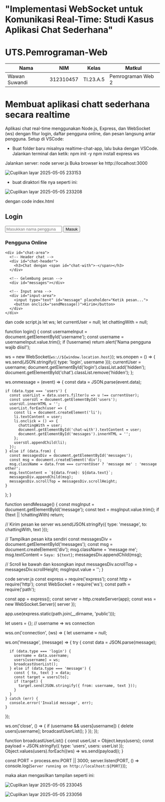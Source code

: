 # "Implementasi WebSocket untuk Komunikasi Real-Time: Studi Kasus Aplikasi Chat Sederhana"

# UTS.Pemrograman-Web
|**Nama**|**NIM**|**Kelas**|**Matkul**|
|----|---|-----|------|
|Wawan Suwandi|312310457|TI.23.A.5|Pemrograman Web 2|

# Membuat aplikasi chatt sederhana secara realtime
Aplikasi chat real-time menggunakan Node.js, Express, dan WebSocket (ws) dengan fitur login, daftar pengguna online, dan pesan langsung antar pengguna.
Setup di VSCode:
- Buat folder baru misalnya realtime-chat-app, lalu buka dengan VSCode.
Jalankan terminal dan ketik:
npm init -y
npm install express ws

Jalankan server:
node server.js
Buka browser ke http://localhost:3000

![Cuplikan layar 2025-05-05 233153](https://github.com/user-attachments/assets/69c9b010-9e7a-4c80-8ec1-d28fda944ab8)

- buat diraktori file nya seperti ini:

![Cuplikan layar 2025-05-05 233208](https://github.com/user-attachments/assets/9e98769f-68c9-4f09-96f3-412a54a87fd1)

dengan code index.html 
<!DOCTYPE html>
<html lang="en">
<head>
  <meta charset="UTF-8">
  <meta name="viewport" content="width=device-width, initial-scale=1.0">
  <title>Chat Real-Time</title>
  <link rel="stylesheet" href="style.css">
</head>
<body>
  <div id="login">
    <h2>Login</h2>
    <input type="text" id="username" placeholder="Masukkan nama pengguna">
    <button onclick="login()">Masuk</button>
  </div>

  <div id="chat" class="hidden">
    <div id="sidebar">
      <h3>Pengguna Online</h3>
      <ul id="users"></ul>
    </div>

    <div id="chat-area">
      <!-- Header chat -->
      <div id="chat-header">
        <h3>Chat dengan <span id="chat-with">-</span></h3>
      </div>

      <!-- Gelembung pesan -->
      <div id="messages"></div>

      <!-- Input area -->
      <div id="input-area">
        <input type="text" id="message" placeholder="Ketik pesan...">
        <button onclick="sendMessage()">Kirim</button>
      </div>
    </div>
  </div>

  <script src="script.js"></script>
</body>
</html>


dan code script.js
let ws;
let currentUser = null;
let chattingWith = null;

function login() {
  const usernameInput = document.getElementById('username');
  const username = usernameInput.value.trim();
  if (!username) return alert('Nama pengguna wajib diisi!');

  ws = new WebSocket(`ws://${window.location.host}`);
  ws.onopen = () => {
    ws.send(JSON.stringify({ type: 'login', username }));
    currentUser = username;
    document.getElementById('login').classList.add('hidden');
    document.getElementById('chat').classList.remove('hidden');
  };

  ws.onmessage = (event) => {
    const data = JSON.parse(event.data);

    if (data.type === 'users') {
      const userList = data.users.filter(u => u !== currentUser);
      const usersUl = document.getElementById('users');
      usersUl.innerHTML = '';
      userList.forEach(user => {
        const li = document.createElement('li');
        li.textContent = user;
        li.onclick = () => {
          chattingWith = user;
          document.getElementById('chat-with').textContent = user;
          document.getElementById('messages').innerHTML = '';
        };
        usersUl.appendChild(li);
      });
    } else if (data.from) {
      const messagesDiv = document.getElementById('messages');
      const msg = document.createElement('div');
      msg.className = data.from === currentUser ? 'message me' : 'message other';
      msg.textContent = `${data.from}: ${data.text}`;
      messagesDiv.appendChild(msg);
      messagesDiv.scrollTop = messagesDiv.scrollHeight;
    }
  };
}

function sendMessage() {
  const msgInput = document.getElementById('message');
  const text = msgInput.value.trim();
  if (!text || !chattingWith) return;

  // Kirim pesan ke server
  ws.send(JSON.stringify({ type: 'message', to: chattingWith, text }));

  // Tampilkan pesan kita sendiri
  const messagesDiv = document.getElementById('messages');
  const msg = document.createElement('div');
  msg.className = 'message me';
  msg.textContent = `Saya: ${text}`;
  messagesDiv.appendChild(msg);

  // Scroll ke bawah dan kosongkan input
  messagesDiv.scrollTop = messagesDiv.scrollHeight;
  msgInput.value = '';
}


code server.js
const express = require('express');
const http = require('http');
const WebSocket = require('ws');
const path = require('path');

const app = express();
const server = http.createServer(app);
const wss = new WebSocket.Server({ server });

app.use(express.static(path.join(__dirname, 'public')));

let users = {}; // username => ws connection

wss.on('connection', (ws) => {
  let username = null;

  ws.on('message', (message) => {
    try {
      const data = JSON.parse(message);

      if (data.type === 'login') {
        username = data.username;
        users[username] = ws;
        broadcastUserList();
      } else if (data.type === 'message') {
        const { to, text } = data;
        const target = users[to];
        if (target) {
          target.send(JSON.stringify({ from: username, text }));
        }
      }
    } catch (err) {
      console.error('Invalid message', err);
    }
  });

  ws.on('close', () => {
    if (username && users[username]) {
      delete users[username];
      broadcastUserList();
    }
  });
});

function broadcastUserList() {
  const userList = Object.keys(users);
  const payload = JSON.stringify({ type: 'users', users: userList });
  Object.values(users).forEach((ws) => ws.send(payload));
}

const PORT = process.env.PORT || 3000;
server.listen(PORT, () => console.log(`Server running on http://localhost:${PORT}`));


maka akan mengasilkan tampilan seperti ini:

![Cuplikan layar 2025-05-05 233045](https://github.com/user-attachments/assets/0daad429-22f8-4fcc-8c71-21132cc30dc0)

![Cuplikan layar 2025-05-05 233056](https://github.com/user-attachments/assets/2792b8b0-ce63-4cb3-bfed-4214f0b0d5da)

